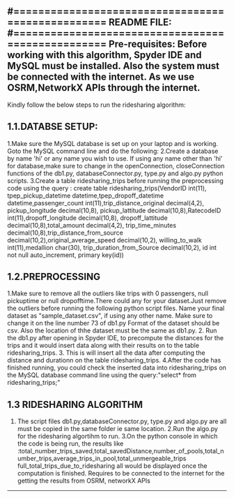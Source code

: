 #==================================================
README FILE:
#==================================================
Pre-requisites:
Before working with this algorithm, Spyder IDE and MySQL must be installed. Also the system must be connected with the internet. As we use OSRM,NetworkX APIs through the internet.
------------------------------------------------------------------------------------------------------------------------------------------------------------------------------------
Kindly follow the below steps to run the ridesharing algorithm:

1.1.DATABSE SETUP:
-----------------------
1.Make sure the MySQL database is set up on your laptop and is working. Goto the MySQL command line and do the following:
2.Create a database by name 'hi' or any name you wish to use.
  If using any name other than 'hi' for database,make sure to change in the openConnection, closeConnection functions of the db1.py,
  databaseConnector.py, type.py and algo.py python scripts.
3.Create a table ridesharing_trips before running the preprocessing code using the query : 
create table ridesharing_trips(VendorID int(11), tpep_pickup_datetime datetime,tpep_dropoff_datetime datetime,passenger_count  int(11),trip_distance_original decimal(4,2),
 pickup_longitude decimal(10,8), pickup_lattitude decimal(10,8),RatecodeID  int(11),dropoff_longitude decimal(10,8), dropoff_lattitude decimal(10,8),total_amount decimal(4,2),
 trip_time_minutes decimal(10,8),trip_distance_from_source decimal(10,2),original_average_speed  decimal(10,2), willing_to_walk int(11),medallion char(30),
  trip_duration_from_Source decimal(10,2), id int not null auto_increment, primary key(id))


1.2.PREPROCESSING
------------------------------
1.Make sure to remove all the outliers like trips with 0 passengers, null pickuptime or null dropofftime.There could any for your dataset.Just remove the outliers 
  before running the following python script files. Name your final dataset as "sample_dataset.csv", if using any other name. Make sure to change it on the line number 73 of db1.py
  Format of the dataset should be csv. Also the location of thhe dataset must be the same as db1.py.
2. Run the db1.py  after opening in Spyder IDE, to precompute the distances for the trips and  it would insert data along with their results
   on to the table ridesharing_trips.
3. This is will insert all the data after computing the distance and durationn on the table ridesharing_trips.
4.After the code has finished running, you could check the inserted data into ridesharing_trips on the MySQL database command line using the query:"select* from ridesharing_trips;"

1.3 RIDESHARING ALGORITHM
-----------------------------

1. The script files db1.py,databaseConnector.py, type.py and algo.py are all must be copied in the same folder ie same location.
2.Run the algo.py for the ridesharing algortihm to run.
3.On the python console in which the code is being run, the results like :total_number_trips_saved,total_savedDistance,number_of_pools,total_number_trips,average_trips_in_pool,total_unmergeable_trips
full_total_trips_due_to_ridesharing all would be displayed once the computation is finished. Requires to be connected to the internet for the getting the results from OSRM, networkX APIs
----------------
